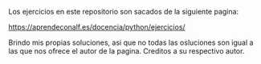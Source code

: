 Los ejercicios en este repositorio son sacados de la siguiente pagina:

https://aprendeconalf.es/docencia/python/ejercicios/

Brindo mis propias soluciones, asi que no todas las osluciones son igual a las que nos ofrece el autor de la pagina.
Creditos a su respectivo autor.